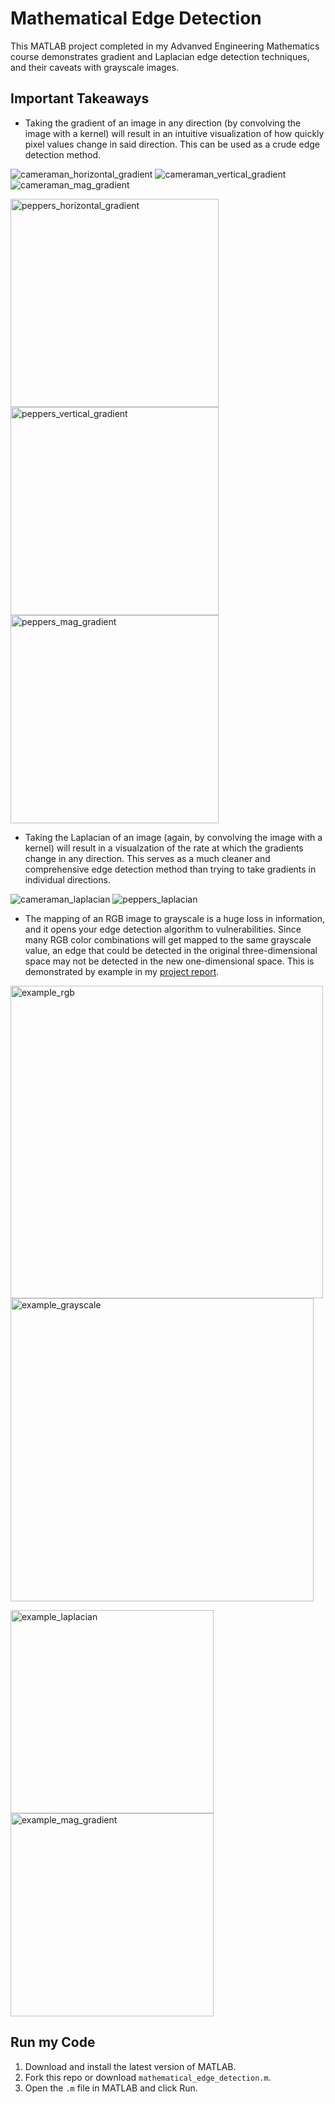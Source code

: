 # Mathematical Edge Detection
This MATLAB project completed in my Advanved Engineering Mathematics course demonstrates gradient and Laplacian edge detection techniques, and their caveats with grayscale images.

## Important Takeaways
- Taking the gradient of an image in any direction (by convolving the image with a kernel) will result in an intuitive visualization of how quickly pixel values change in said direction. This can be used as a crude edge detection method.

![cameraman_horizontal_gradient](https://github.com/sebtona/mathematical-edge-detection/blob/main/images/image003.png) ![cameraman_vertical_gradient](https://github.com/sebtona/mathematical-edge-detection/blob/main/images/image004.png) ![cameraman_mag_gradient](https://github.com/sebtona/mathematical-edge-detection/blob/main/images/image005.png)

<img src="https://github.com/sebtona/mathematical-edge-detection/blob/main/images/image009.png" alt="peppers_horizontal_gradient" width="333" /> <img src="https://github.com/sebtona/mathematical-edge-detection/blob/main/images/image010.png" alt="peppers_vertical_gradient" width="333" /> <img src="https://github.com/sebtona/mathematical-edge-detection/blob/main/images/image011.png" alt="peppers_mag_gradient" width="333" />
- Taking the Laplacian of an image (again, by convolving the image with a kernel) will result in a visualzation of the rate at which the gradients change in any direction. This serves as a much cleaner and comprehensive edge detection method than trying to take gradients in individual directions.

![cameraman_laplacian](https://github.com/sebtona/mathematical-edge-detection/blob/main/images/image006.png) ![peppers_laplacian](https://github.com/sebtona/mathematical-edge-detection/blob/main/images/image012.png)
- The mapping of an RGB image to grayscale is a huge loss in information, and it opens your edge detection algorithm to vulnerabilities. Since many RGB color combinations will get mapped to the same grayscale value, an edge that could be detected in the original three-dimensional space may not be detected in the new one-dimensional space. This is demonstrated by example in my <a href="https://github.com/sebtona/mathematical-edge-detection/blob/main/project_report.pdf" target="_blank">project report</a>.

<img src="https://github.com/sebtona/mathematical-edge-detection/blob/main/images/image013.png" alt="example_rgb" width="500" /> <img src="https://github.com/sebtona/mathematical-edge-detection/blob/main/images/image014.png" alt="example_grayscale" width="485" />

<img src="https://github.com/sebtona/mathematical-edge-detection/blob/main/images/image015.png" alt="example_laplacian" width="325" /> <img src="https://github.com/sebtona/mathematical-edge-detection/blob/main/images/image016.png" alt="example_mag_gradient" width="325" />

## Run my Code
1. Download and install the latest version of MATLAB.
2. Fork this repo or download `mathematical_edge_detection.m`.
3. Open the `.m` file in MATLAB and click Run.
